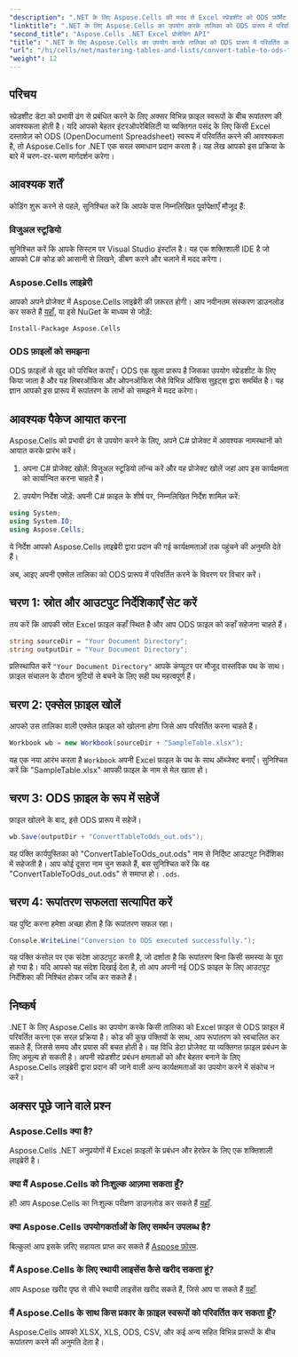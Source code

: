 ```yaml
---
"description": ".NET के लिए Aspose.Cells की मदद से Excel स्प्रेडशीट को ODS फ़ॉर्मैट में आसानी से कैसे बदलें, यह चरण-दर-चरण मार्गदर्शिका सीखें।"
"linktitle": ".NET के लिए Aspose.Cells का उपयोग करके तालिका को ODS प्रारूप में परिवर्तित करें"
"second_title": "Aspose.Cells .NET Excel प्रोसेसिंग API"
"title": ".NET के लिए Aspose.Cells का उपयोग करके तालिका को ODS प्रारूप में परिवर्तित करें"
"url": "/hi/cells/net/mastering-tables-and-lists/convert-table-to-ods-format/"
"weight": 12
---
```


## परिचय

स्प्रेडशीट डेटा को प्रभावी ढंग से प्रबंधित करने के लिए अक्सर विभिन्न फ़ाइल स्वरूपों के बीच रूपांतरण की आवश्यकता होती है। यदि आपको बेहतर इंटरऑपरेबिलिटी या व्यक्तिगत पसंद के लिए किसी Excel दस्तावेज़ को ODS (OpenDocument Spreadsheet) स्वरूप में परिवर्तित करने की आवश्यकता है, तो Aspose.Cells for .NET एक सरल समाधान प्रदान करता है। यह लेख आपको इस प्रक्रिया के बारे में चरण-दर-चरण मार्गदर्शन करेगा।

## आवश्यक शर्तें

कोडिंग शुरू करने से पहले, सुनिश्चित करें कि आपके पास निम्नलिखित पूर्वापेक्षाएँ मौजूद हैं:

### विजुअल स्टूडियो

सुनिश्चित करें कि आपके सिस्टम पर Visual Studio इंस्टॉल है। यह एक शक्तिशाली IDE है जो आपको C# कोड को आसानी से लिखने, डीबग करने और चलाने में मदद करेगा।

### Aspose.Cells लाइब्रेरी

आपको अपने प्रोजेक्ट में Aspose.Cells लाइब्रेरी की ज़रूरत होगी। आप नवीनतम संस्करण डाउनलोड कर सकते हैं [यहाँ](https://releases.aspose.com/cells/net/), या इसे NuGet के माध्यम से जोड़ें:

```bash
Install-Package Aspose.Cells
```

### ODS फ़ाइलों को समझना

ODS फ़ाइलों से खुद को परिचित कराएँ। ODS एक खुला प्रारूप है जिसका उपयोग स्प्रेडशीट के लिए किया जाता है और यह लिबरऑफिस और ओपनऑफिस जैसे विभिन्न ऑफिस सुइट्स द्वारा समर्थित है। यह ज्ञान आपको इस प्रारूप में रूपांतरण के लाभों को समझने में मदद करेगा।

## आवश्यक पैकेज आयात करना

Aspose.Cells को प्रभावी ढंग से उपयोग करने के लिए, अपने C# प्रोजेक्ट में आवश्यक नामस्थानों को आयात करके प्रारंभ करें।

1. अपना C# प्रोजेक्ट खोलें: विजुअल स्टूडियो लॉन्च करें और वह प्रोजेक्ट खोलें जहां आप इस कार्यक्षमता को कार्यान्वित करना चाहते हैं।

2. उपयोग निर्देश जोड़ें: अपनी C# फ़ाइल के शीर्ष पर, निम्नलिखित निर्देश शामिल करें:

```csharp
using System;
using System.IO;
using Aspose.Cells;
```

ये निर्देश आपको Aspose.Cells लाइब्रेरी द्वारा प्रदान की गई कार्यक्षमताओं तक पहुंचने की अनुमति देते हैं।

अब, आइए अपनी एक्सेल तालिका को ODS प्रारूप में परिवर्तित करने के विवरण पर विचार करें।

## चरण 1: स्रोत और आउटपुट निर्देशिकाएँ सेट करें

तय करें कि आपकी स्रोत Excel फ़ाइल कहाँ स्थित है और आप ODS फ़ाइल को कहाँ सहेजना चाहते हैं।

```csharp
string sourceDir = "Your Document Directory";
string outputDir = "Your Document Directory";
```

प्रतिस्थापित करें `"Your Document Directory"` आपके कंप्यूटर पर मौजूद वास्तविक पथ के साथ। फ़ाइल संचालन के दौरान त्रुटियों से बचने के लिए सही पथ महत्वपूर्ण हैं।

## चरण 2: एक्सेल फ़ाइल खोलें

आपको उस तालिका वाली एक्सेल फ़ाइल को खोलना होगा जिसे आप परिवर्तित करना चाहते हैं।

```csharp
Workbook wb = new Workbook(sourceDir + "SampleTable.xlsx");
```

यह एक नया आरंभ करता है `Workbook` अपनी Excel फ़ाइल के पथ के साथ ऑब्जेक्ट बनाएँ। सुनिश्चित करें कि "SampleTable.xlsx" आपकी फ़ाइल के नाम से मेल खाता हो।

## चरण 3: ODS फ़ाइल के रूप में सहेजें

फ़ाइल खोलने के बाद, इसे ODS प्रारूप में सहेजें।

```csharp
wb.Save(outputDir + "ConvertTableToOds_out.ods");
```

यह पंक्ति कार्यपुस्तिका को "ConvertTableToOds_out.ods" नाम से निर्दिष्ट आउटपुट निर्देशिका में सहेजती है। आप कोई दूसरा नाम चुन सकते हैं, बस सुनिश्चित करें कि वह "ConvertTableToOds_out.ods" से समाप्त हो। `.ods`.

## चरण 4: रूपांतरण सफलता सत्यापित करें

यह पुष्टि करना हमेशा अच्छा होता है कि रूपांतरण सफल रहा।

```csharp
Console.WriteLine("Conversion to ODS executed successfully.");
```

यह पंक्ति कंसोल पर एक संदेश आउटपुट करती है, जो दर्शाता है कि रूपांतरण बिना किसी समस्या के पूरा हो गया है। यदि आपको यह संदेश दिखाई देता है, तो आप अपनी नई ODS फ़ाइल के लिए आउटपुट निर्देशिका की निश्चिंत होकर जाँच कर सकते हैं।

## निष्कर्ष

.NET के लिए Aspose.Cells का उपयोग करके किसी तालिका को Excel फ़ाइल से ODS फ़ाइल में परिवर्तित करना एक सरल प्रक्रिया है। कोड की कुछ पंक्तियों के साथ, आप रूपांतरण को स्वचालित कर सकते हैं, जिससे समय और प्रयास की बचत होती है। यह विधि डेटा प्रोजेक्ट या व्यक्तिगत फ़ाइल प्रबंधन के लिए अमूल्य हो सकती है। अपनी स्प्रेडशीट प्रबंधन क्षमताओं को और बेहतर बनाने के लिए Aspose.Cells लाइब्रेरी द्वारा प्रदान की जाने वाली अन्य कार्यक्षमताओं का उपयोग करने में संकोच न करें।

## अक्सर पूछे जाने वाले प्रश्न

### Aspose.Cells क्या है?

Aspose.Cells .NET अनुप्रयोगों में Excel फ़ाइलों के प्रबंधन और हेरफेर के लिए एक शक्तिशाली लाइब्रेरी है।

### क्या मैं Aspose.Cells को निःशुल्क आज़मा सकता हूँ?

हाँ! आप Aspose.Cells का निःशुल्क परीक्षण डाउनलोड कर सकते हैं [यहाँ](https://releases.aspose.com/cells/net/).

### क्या Aspose.Cells उपयोगकर्ताओं के लिए समर्थन उपलब्ध है?

बिल्कुल! आप इसके ज़रिए सहायता प्राप्त कर सकते हैं [Aspose फ़ोरम](https://forum.aspose.com/c/cells/9).

### मैं Aspose.Cells के लिए स्थायी लाइसेंस कैसे खरीद सकता हूं?

आप Aspose खरीद पृष्ठ से सीधे स्थायी लाइसेंस खरीद सकते हैं, जिसे आप पा सकते हैं [यहाँ](https://purchase.aspose.com/buy).

### मैं Aspose.Cells के साथ किस प्रकार के फ़ाइल स्वरूपों को परिवर्तित कर सकता हूँ?

Aspose.Cells आपको XLSX, XLS, ODS, CSV, और कई अन्य सहित विभिन्न प्रारूपों के बीच रूपांतरण करने की अनुमति देता है।